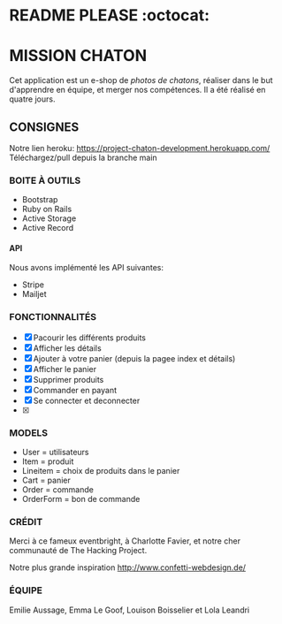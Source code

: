 # README PLEASE  :octocat:

# MISSION CHATON 

Cet application est un e-shop de *photos de chatons*, réaliser dans le but d'apprendre en équipe, et merger nos compétences.  Il a été réalisé en quatre jours. 

## CONSIGNES 

Notre lien heroku: https://project-chaton-development.herokuapp.com/
Téléchargez/pull depuis la branche main

### BOITE À OUTILS 

* Bootstrap
* Ruby on Rails 
* Active Storage
* Active Record

#### API 
Nous avons implémenté les API suivantes: 

* Stripe 
* Mailjet
 

### FONCTIONNALITÉS

- [x] Pacourir les différents produits
- [x] Afficher les détails
- [x] Ajouter à votre panier (depuis la pagee index et détails) 
- [x] Afficher le panier
- [x] Supprimer produits
- [x] Commander en payant 
- [x] Se connecter et deconnecter
- [x]


### MODELS 

* User = utilisateurs
* Item = produit
* Lineitem = choix de produits dans le panier 
* Cart = panier
* Order = commande 
* OrderForm = bon de commande 

### CRÉDIT 

Merci à ce fameux eventbright, à Charlotte Favier, et notre cher communauté de The Hacking Project. 

Notre plus grande inspiration http://www.confetti-webdesign.de/ 


### ÉQUIPE 

Emilie Aussage, Emma Le Goof, Louison Boisselier et Lola Leandri 
